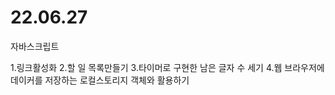 # 22.06.27



자바스크립트

1.링크활성화
2.할 일 목록만들기
3.타이머로 구현한 남은 글자 수 세기
4.웹 브라우저에 데이커를 저장하는 로컬스토리지 객체와 활용하기
